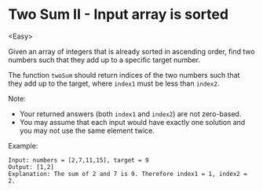 # Two Sum II - Input array is sorted

\<Easy>

Given an array of integers that is already sorted in ascending order, find two
numbers such that they add up to a specific target number.

The function `twoSum` should return indices of the two numbers such that they
add up to the target, where `index1` must be less than `index2`.

Note:
- Your returned answers (both `index1` and `index2`) are not zero-based.
- You may assume that each input would have exactly one solution and you may not
  use the same element twice.

Example:

```
Input: numbers = [2,7,11,15], target = 9
Output: [1,2]
Explanation: The sum of 2 and 7 is 9. Therefore index1 = 1, index2 = 2.
```
